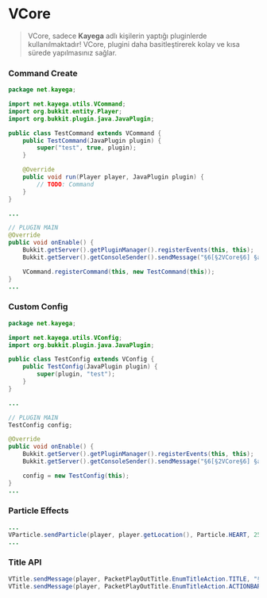 # VCore
> VCore, sadece **Kayega** adlı kişilerin yaptığı pluginlerde kullanılmaktadır!
> VCore, plugini daha basitleştirerek kolay ve kısa sürede yapılmasınız sağlar.

### Command Create
```java
package net.kayega;

import net.kayega.utils.VCommand;
import org.bukkit.entity.Player;
import org.bukkit.plugin.java.JavaPlugin;

public class TestCommand extends VCommand {
    public TestCommand(JavaPlugin plugin) {
        super("test", true, plugin);
    }

    @Override
    public void run(Player player, JavaPlugin plugin) {
        // TODO: Command
    }
}
```
```java
...

// PLUGIN MAIN
@Override
public void onEnable() {
    Bukkit.getServer().getPluginManager().registerEvents(this, this);
    Bukkit.getServer().getConsoleSender().sendMessage("§6[§2VCore§6] §aVCore is activated!");

    VCommand.registerCommand(this, new TestCommand(this));
}
...
```
### Custom Config
```java
package net.kayega;

import net.kayega.utils.VConfig;
import org.bukkit.plugin.java.JavaPlugin;

public class TestConfig extends VConfig {
    public TestConfig(JavaPlugin plugin) {
        super(plugin, "test");
    }
}
```
```java
...

// PLUGIN MAIN
TestConfig config;

@Override
public void onEnable() {
    Bukkit.getServer().getPluginManager().registerEvents(this, this);
    Bukkit.getServer().getConsoleSender().sendMessage("§6[§2VCore§6] §aVCore is activated!");

    config = new TestConfig(this);
}
...
```
### Particle Effects
```java
...
VParticle.sendParticle(player, player.getLocation(), Particle.HEART, 25, 10);
...
```
### Title API
```java
VTitle.sendMessage(player, PacketPlayOutTitle.EnumTitleAction.TITLE, "§bVCore", 1, 2, 1);
VTitle.sendMessage(player, PacketPlayOutTitle.EnumTitleAction.ACTIONBAR, "§bVCore", 1, 2, 1);
```
